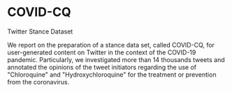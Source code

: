 # COVID-CQ
Twitter Stance Dataset

We report on the preparation of a stance data set, called COVID-CQ, for user-generated content on Twitter in the context of the COVID-19 pandemic. Particularly, we investigated more than 14 thousands tweets and annotated the opinions of the tweet initiators regarding the use of "Chloroquine" and "Hydroxychloroquine" for the treatment or prevention from the coronavirus.
